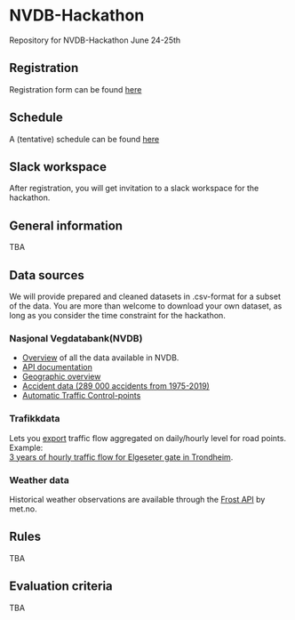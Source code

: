 # NVDB-Hackathon
Repository for NVDB-Hackathon June 24-25th

## Registration
Registration form can be found [here](https://docs.google.com/forms/d/e/1FAIpQLScPrNp60y64bhgeBWeho6t3uDYlnE1bjeuu8apUUiyVfp1Sfw/viewform?usp=sf_link)

## Schedule
A (tentative) schedule can be found [here](https://docs.google.com/spreadsheets/d/1801iowgUIZsJRqmAMkWN6iiDyDtwuxBPaaWkGCYmW68/edit?usp=sharing)

## Slack workspace
After registration, you will get invitation to a slack workspace for the hackathon.

## General information
TBA

## Data sources
We will provide prepared and cleaned datasets in .csv-format for a subset of the data. You are more than welcome to download your own dataset, as long as you consider the time constraint for the hackathon. 

### Nasjonal Vegdatabank(NVDB)
* [Overview](https://datakatalogen.vegdata.no/) of all the data available in NVDB. 
* [API documentation](https://www.vegvesen.no/nvdb/apidokumentasjon/)
* [Geographic overview](https://www.vegvesen.no/vegkart/)
* [Accident data (289 000 accidents from 1975-2019)](https://drive.google.com/open?id=1n-SdOt-96gfvu_sXmiMLgtbn1rljSdWH)
* [Automatic Traffic Control-points](https://drive.google.com/open?id=1wmy3KJfO-iChxfk6js7JWVOFc1eN3kiJ)


### Trafikkdata
Lets you [export](https://www.vegvesen.no/vegkart/) traffic flow aggregated on daily/hourly level for road points. <br>
Example: <br>
[3 years of hourly traffic flow for Elgeseter gate in Trondheim](https://drive.google.com/open?id=1nG8QWBOlDIQgNmS9rhoRd5BYR6YUqEOw).

### Weather data
Historical weather observations are available through the [Frost API](https://frost.met.no/) by met.no.

## Rules 
TBA

## Evaluation criteria
TBA
